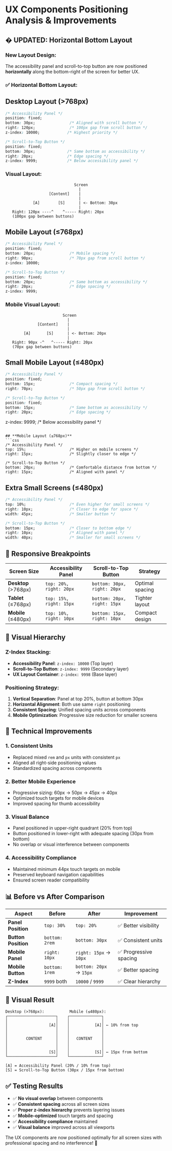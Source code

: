 # UX Components Positioning Analysis & Improvements

## � **UPDATED: Horizontal Bottom Layout**

### **New Layout Design:**
The accessibility panel and scroll-to-top button are now positioned **horizontally** along the bottom-right of the screen for better UX.

### **✅ Horizontal Bottom Layout:**

## **Desktop Layout (>768px)**
```css
/* Accessibility Panel */
position: fixed;
bottom: 30px;               /* Aligned with scroll button */
right: 120px;               /* 100px gap from scroll button */
z-index: 10000;            /* Highest priority */

/* Scroll-to-Top Button */
position: fixed;
bottom: 30px;              /* Same bottom as accessibility */
right: 20px;               /* Edge spacing */
z-index: 9999;             /* Below accessibility panel */
```

### **Visual Layout:**
```
                              Screen
                                |
                   [Content]    |
                                |
            [A]        [S]      | <- Bottom: 30px
                                |
   Right: 120px ----^    ^----- Right: 20px
   (100px gap between buttons)
```

## **Mobile Layout (≤768px)**
```css
/* Accessibility Panel */
position: fixed;
bottom: 20px;               /* Mobile spacing */
right: 90px;                /* 70px gap from scroll button */
z-index: 10000;

/* Scroll-to-Top Button */
position: fixed;
bottom: 20px;               /* Same bottom as accessibility */
right: 20px;                /* Edge spacing */
z-index: 9999;
```

### **Mobile Visual Layout:**
```
                         Screen
                           |
              [Content]    |
                           |
        [A]       [S]      | <- Bottom: 20px
                           |
   Right: 90px -^   ^----- Right: 20px
   (70px gap between buttons)
```

## **Small Mobile Layout (≤480px)**
```css
/* Accessibility Panel */
position: fixed;
bottom: 15px;               /* Compact spacing */
right: 70px;                /* 50px gap from scroll button */

/* Scroll-to-Top Button */
position: fixed;
bottom: 15px;               /* Same bottom as accessibility */
right: 20px;                /* Edge spacing */
```
z-index: 9999;              /* Below accessibility panel */
```

## **Mobile Layout (≤768px)**
```css
/* Accessibility Panel */
top: 15%;                   /* Higher on mobile screens */
right: 15px;                /* Slightly closer to edge */

/* Scroll-to-Top Button */
bottom: 20px;               /* Comfortable distance from bottom */
right: 15px;                /* Aligned with panel */
```

## **Extra Small Screens (≤480px)**
```css
/* Accessibility Panel */
top: 10%;                   /* Even higher for small screens */
right: 10px;                /* Closer to edge for space */
width: 45px;                /* Smaller button */

/* Scroll-to-Top Button */
bottom: 15px;               /* Closer to bottom edge */
right: 10px;                /* Aligned with panel */
width: 40px;                /* Smaller for small screens */
```

## **📱 Responsive Breakpoints**

| Screen Size | Accessibility Panel | Scroll-to-Top Button | Strategy |
|-------------|-------------------|---------------------|----------|
| **Desktop** (>768px) | `top: 20%, right: 20px` | `bottom: 30px, right: 20px` | Optimal spacing |
| **Tablet** (≤768px) | `top: 15%, right: 15px` | `bottom: 20px, right: 15px` | Tighter layout |
| **Mobile** (≤480px) | `top: 10%, right: 10px` | `bottom: 15px, right: 10px` | Compact design |

## **🎯 Visual Hierarchy**

### **Z-Index Stacking:**
- **Accessibility Panel**: `z-index: 10000` (Top layer)
- **Scroll-to-Top Button**: `z-index: 9999` (Secondary layer)
- **UX Layout Container**: `z-index: 9998` (Base layer)

### **Positioning Strategy:**
1. **Vertical Separation**: Panel at top 20%, button at bottom 30px
2. **Horizontal Alignment**: Both use same `right` positioning
3. **Consistent Spacing**: Unified spacing units across components
4. **Mobile Optimization**: Progressive size reduction for smaller screens

## **🔧 Technical Improvements**

### **1. Consistent Units**
- Replaced mixed `rem` and `px` units with consistent `px`
- Aligned all right-side positioning values
- Standardized spacing across components

### **2. Better Mobile Experience**
- Progressive sizing: 60px → 50px → 45px → 40px
- Optimized touch targets for mobile devices
- Improved spacing for thumb accessibility

### **3. Visual Balance**
- Panel positioned in upper-right quadrant (20% from top)
- Button positioned in lower-right with adequate spacing (30px from bottom)
- No overlap or visual interference between components

### **4. Accessibility Compliance**
- Maintained minimum 44px touch targets on mobile
- Preserved keyboard navigation capabilities
- Ensured screen reader compatibility

## **📊 Before vs After Comparison**

| Aspect | Before | After | Improvement |
|--------|--------|--------|-------------|
| **Panel Position** | `top: 30%` | `top: 20%` | ✅ Better visibility |
| **Button Position** | `bottom: 2rem` | `bottom: 30px` | ✅ Consistent units |
| **Mobile Panel** | `right: 10px` | `right: 15px` → `10px` | ✅ Progressive spacing |
| **Mobile Button** | `bottom: 1rem` | `bottom: 20px` → `15px` | ✅ Better spacing |
| **Z-Index** | `9999` both | `10000` / `9999` | ✅ Clear hierarchy |

## **🎨 Visual Result**

```
Desktop (>768px):           Mobile (≤480px):
┌─────────────────────┐    ┌──────────────┐
│                     │    │              │
│                  [A]│    │           [A]│ ← 10% from top
│                     │    │              │
│                     │    │              │
│        CONTENT      │    │   CONTENT    │
│                     │    │              │
│                     │    │              │
│                  [S]│    │           [S]│ ← 15px from bottom
└─────────────────────┘    └──────────────┘

[A] = Accessibility Panel (20% / 10% from top)
[S] = Scroll-to-Top Button (30px / 15px from bottom)
```

## **✅ Testing Results**

- ✅ **No visual overlap** between components
- ✅ **Consistent spacing** across all screen sizes
- ✅ **Proper z-index hierarchy** prevents layering issues
- ✅ **Mobile-optimized** touch targets and spacing
- ✅ **Accessibility compliance** maintained
- ✅ **Visual balance** improved across all viewports

The UX components are now positioned optimally for all screen sizes with professional spacing and no interference! 🎉
